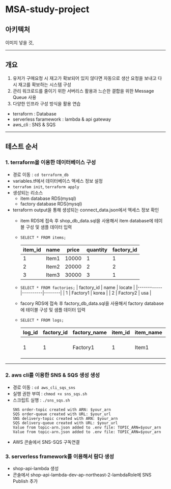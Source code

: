 # MSA-study-project

## 아키텍처
이미지 넣을 것,

---

## 개요
1. 유저가 구매요청 시 재고가 확보되어 있지 않다면 자동으로 생산 요청을 보내고 다시 재고를 확보하는 시스템 구성
2. 관리 워크로드를 줄이기 위한 서버리스 활용과 느슨한 결합을 위한 Message Queue 사용
3. 다양한 인프라 구성 방식을 활용 연습
  - terraform : Database
  - serverless faramework : lambda & api gateway
  - aws_cli : SNS & SQS

---

## 테스트 순서

### 1. terraform을 이용한 데이터베이스 구성
  - 경로 이동 : `cd terraform_db` 
  - variables.tf에서 데이터베이스 액세스 정보 설정
  - `terrafom init`, `terraform apply`
  - 생성되는 리소스
    - item database RDS(mysql)
    - factory database RDS(mysql)
  - terraform output을 통해 생성되는 connect_data.json에서 액세스 정보 확인 
    - item RDS에 접속 후 shop_db_data.sql을 사용해서 item database에 테이블 구성 및 샘플 데이터 입력
    - `SELECT * FROM items;`

        | item_id | name  | price  | quantity | factory_id |
        |---------|-------|--------|----------|------------|
        | 1       | Item1 | 10000  | 1        | 1          |
        | 2       | Item2 | 20000  | 2        | 2          |
        | 3       | Item3 | 30000  | 3        | 1          |
    - `SELECT * FROM factories;`
        | factory_id | name     | locate |
        |------------|----------|--------|
        | 1          | Factory1 | korea  |
        | 2          | Factory2 | usa    |
    - facory RDS에 접속 후 factory_db_data.sql을 사용해서 factory database에 테이블 구성 및 샘플 데이터 입력
    - `SELECT * FROM logs;`

      | log_id | factory_id | factory_name | item_id | item_name | quantity | requester | datetime            |
      |--------|------------|--------------|---------|-----------|----------|-----------|---------------------|
      |      1 |          1 | Factory1     |       1 | Item1     |        5 | jeonghun  | 2023-05-18 09:46:48 |
---
### 2. aws cli를 이용한 SNS & SQS 생성 생성
  - 경로 이동 : `cd aws_cli_sqs_sns`
  - 실행 권한 부여 : `chmod +x sns_sqs.sh` 
  - 스크립트 실행 : `./sns_sqs.sh`
    ```
    SNS order-topic created with ARN: $your_arn 
    SQS order-queue created with URL: $your_url
    SNS delivery-topic created with ARN: $your_arn 
    SQS delivery-queue created with URL: $your_url
    Value from topic-arn.json added to .env file: TOPIC_ARN=$your_arn 
    Value from topic-arn.json added to .env file: TOPIC_ARN=$your_arn 
    ```
  - AWS 콘솔에서 SNS-SQS 구독연결
### 3. serverless framework를 이용해서 람다 생성
  - shop-api-lambda 생성
  - 콘솔에서 shop-api-lambda-dev-ap-northeast-2-lambdaRole에 SNS Publish 추가

